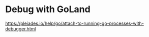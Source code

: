 # Debug with GoLand

https://pleiades.io/help/go/attach-to-running-go-processes-with-debugger.html

